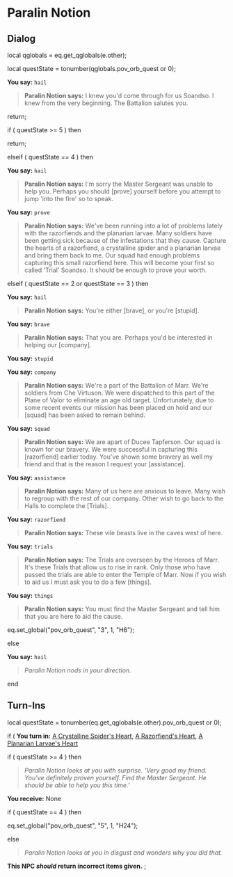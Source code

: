 # Paralin Notion
## Dialog


local qglobals = eq.get_qglobals(e.other);

local questState = tonumber(qglobals.pov_orb_quest or 0);


**You say:** `hail`



>**Paralin Notion says:** I knew you'd come through for us Soandso. I knew from the very beginning. The Battalion salutes you.


return;

if ( questState >= 5 ) then


return;



elseif ( questState == 4 ) then




**You say:** `hail`




>**Paralin Notion says:** I'm sorry the Master Sergeant was unable to help you. Perhaps you should [prove] yourself before you attempt to jump 'into the fire' so to speak.






**You say:** `prove`




>**Paralin Notion says:** We've been running into a lot of problems lately with the razorfiends and the planarian larvae. Many soldiers have been getting sick because of the infestations that they cause. Capture the hearts of a razorfiend, a crystalline spider and a planarian larvae and bring them back to me. Our squad had enough problems capturing this small razorfiend here. This will become your first so called 'Trial' Soandso. It should be enough to prove your worth.




elseif ( questState == 2 or questState == 3 ) then




**You say:** `hail`




>**Paralin Notion says:** You're either [brave], or you're [stupid].





**You say:** `brave`




>**Paralin Notion says:** That you are. Perhaps you'd be interested in helping our [company].




**You say:** `stupid`

















**You say:** `company`







>**Paralin Notion says:** We're a part of the Battalion of Marr. We're soldiers from Che Virtuson. We were dispatched to this part of the Plane of Valor to eliminate an age old target. Unfortunately, due to some recent events our mission has been placed on hold and our [squad] has been asked to remain behind.





**You say:** `squad`







>**Paralin Notion says:** We are apart of Ducee Tapferson. Our squad is known for our bravery. We were successful in capturing this [razorfiend] earlier today. You've shown some bravery as well my friend and that is the reason I request your [assistance].





**You say:** `assistance`







>**Paralin Notion says:** Many of us here are anxious to leave. Many wish to regroup with the rest of our company. Other wish to go back to the Halls to complete the [Trials].





**You say:** `razorfiend`







>**Paralin Notion says:** These vile beasts live in the caves west of here.





**You say:** `trials`







>**Paralin Notion says:** The Trials are overseen by the Heroes of Marr. It's these Trials that allow us to rise in rank. Only those who have passed the trials are able to enter the Temple of Marr. Now if you wish to aid us I must ask you to do a few [things].





**You say:** `things`







>**Paralin Notion says:** You must find the Master Sergeant and tell him that you are here to aid the cause.



eq.set_global("pov_orb_quest", "3", 1, "H6");


else


**You say:** `hail`




>*Paralin Notion nods in your direction.*

end

## Turn-Ins

local questState = tonumber(eq.get_qglobals(e.other).pov_orb_quest or 0);





if (  **You turn in:** [A Crystalline Spider's Heart](/item/25597), [A Razorfiend's Heart](/item/25598), [A Planarian Larvae's Heart](/item/25599) 




if ( questState >= 4 ) then






>*Paralin Notion looks at you with surprise. 'Very good my friend. You've definitely proven yourself. Find the Master Sergeant. He should be able to help you this time.'*







 **You receive:** None 



if ( questState == 4 ) then




eq.set_global("pov_orb_quest", "5", 1, "H24");




else



>*Paralin Notion looks at you in disgust and wonders why you did that.*


**This NPC *should* return incorrect items given.**
;
